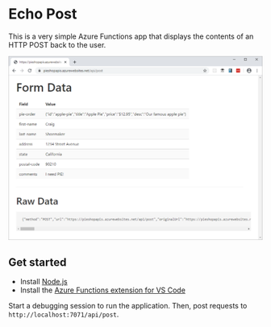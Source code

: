# Echo Post

This is a very simple Azure Functions app that displays the contents of an HTTP POST back to the user.

![screenshot](screenshot.png)

## Get started

- Install [Node.js](https://nodejs.org/download/)
- Install the [Azure Functions extension for VS Code](https://marketplace.visualstudio.com/items?itemName=ms-azuretools.vscode-azurefunctions)

Start a debugging session to run the application. Then, post requests to `http://localhost:7071/api/post`.
